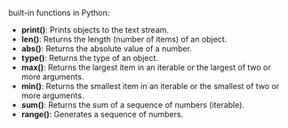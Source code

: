 built-in functions in Python:

* **print()**: Prints objects to the text stream.
* **len()**: Returns the length (number of items) of an object.
* **abs()**: Returns the absolute value of a number.
* **type()**: Returns the type of an object.
* **max()**: Returns the largest item in an iterable or the largest of two or more arguments.
* **min()**: Returns the smallest item in an iterable or the smallest of two or more arguments.
* **sum()**: Returns the sum of a sequence of numbers (iterable).
* **range()**: Generates a sequence of numbers.
